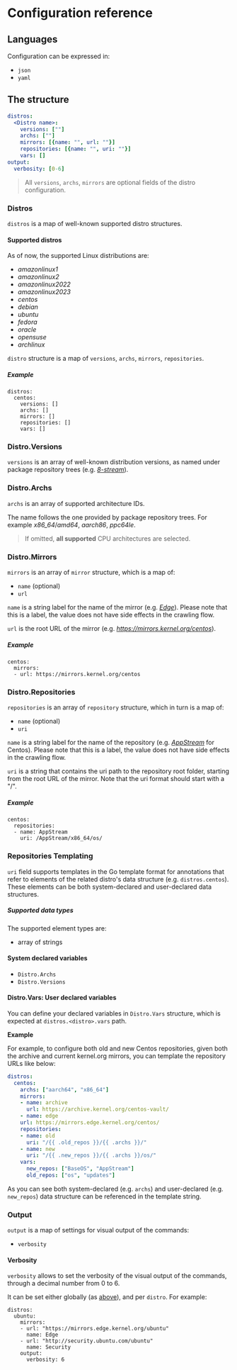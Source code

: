 # Configuration reference

## Languages

Configuration can be expressed in:

- `json`
- `yaml`

## The structure

```yaml
distros:
  <Distro name>:
    versions: [""]
    archs: [""]
    mirrors: [{name: "", url: ""}]
    repositories: [{name: "", uri: ""}]
    vars: []
output:
  verbosity: [0-6]
```

> All `versions`, `archs`, `mirrors` are optional fields of the distro configuration.

### Distros

`distros` is a map of well-known supported distro structures.

#### Supported distros

As of now, the supported Linux distributions are:
- *amazonlinux1*
- *amazonlinux2*
- *amazonlinux2022*
- *amazonlinux2023*
- *centos*
- *debian*
- *ubuntu*
- *fedora*
- *oracle*
- *opensuse*
- *archlinux*
 
`distro` structure is a map of `versions`, `archs`, `mirrors`, `repositories`.

##### Example

```
distros:
  centos:
    versions: []
    archs: []
    mirrors: []
    repositories: []
    vars: []
```

### Distro.Versions

`versions` is an array of well-known distribution versions, as named under package repository trees (e.g. [*8-stream*](http://mirrors.edge.kernel.org/centos/8-stream/)).

### Distro.Archs

`archs` is an array of supported architecture IDs.

The name follows the one provided by package repository trees. For example *x86_64*/*amd64*, *aarch86*, *ppc64le*.

> If omitted, **all supported** CPU architectures are selected.
 
### Distro.Mirrors

`mirrors` is an array of `mirror` structure, which is a map of:
- `name` (optional)
- `url`

`name` is a string label for the name of the mirror (e.g. [*Edge*](http://mirrors.edge.kernel.org)). Please note that this is a label, the value does not have side effects in the crawling flow.

`url` is the root URL of the mirror (e.g. *https://mirrors.kernel.org/centos*).

##### Example

```
centos:
  mirrors:
  - url: https://mirrors.kernel.org/centos
```

### Distro.Repositories

`repositories` is an array of `repository` structure, which in turn is a map of:
- `name` (optional)
- `uri`

`name` is a string label for the name of the repository (e.g. [*AppStream*](http://mirrors.edge.kernel.org/centos/8-stream/AppStream/) for Centos). Please note that this is a label, the value does not have side effects in the crawling flow.

`uri` is a string that contains the uri path to the repository root folder, starting from the root URL of the mirror. Note that the uri format should start with a "/".

##### Example

```
centos:
  repositories:
  - name: AppStream
    uri: /AppStream/x86_64/os/
```

### Repositories Templating

`uri` field supports templates in the Go template format for annotations that refer to elements of the related distro's data structure (e.g. `distros.centos`). These elements can be both system-declared and user-declared data structures.

##### Supported data types

The supported element types are:

- array of strings

#### System declared variables

- `Distro.Archs`
- `Distro.Versions`

#### Distro.Vars: User declared variables

You can define your declared variables in `Distro.Vars` structure, which is expected at `distros.<distro>.vars` path.

**Example**

For example, to configure both old and new Centos repositories, given both the archive and current kernel.org mirrors, you can template the repository URLs like below:

```yaml
distros:
  centos:
    archs: ["aarch64", "x86_64"]
    mirrors:
    - name: archive
      url: https://archive.kernel.org/centos-vault/
    - name: edge
    url: https://mirrors.edge.kernel.org/centos/
    repositories:
    - name: old
      uri: "/{{ .old_repos }}/{{ .archs }}/"
    - name: new
      uri: "/{{ .new_repos }}/{{ .archs }}/os/"
    vars:
      new_repos: ["BaseOS", "AppStream"]
      old_repos: ["os", "updates"]
```

As you can see both system-declared (e.g. `archs`) and user-declared (e.g. `new_repos`) data structure can be referenced in the template string.

### Output

`output` is a map of settings for visual output of the commands:
- `verbosity`

#### Verbosity

`verbosity` allows to set the verbosity of the visual output of the commands, through a decimal number from 0 to 6.

It can be set either globally (as [above](#the-structure)), and per `distro`. For example:

```
distros:
  ubuntu:
    mirrors:
    - url: "https://mirrors.edge.kernel.org/ubuntu"
      name: Edge
    - url: "http://security.ubuntu.com/ubuntu"
      name: Security
    output:
      verbosity: 6
```

